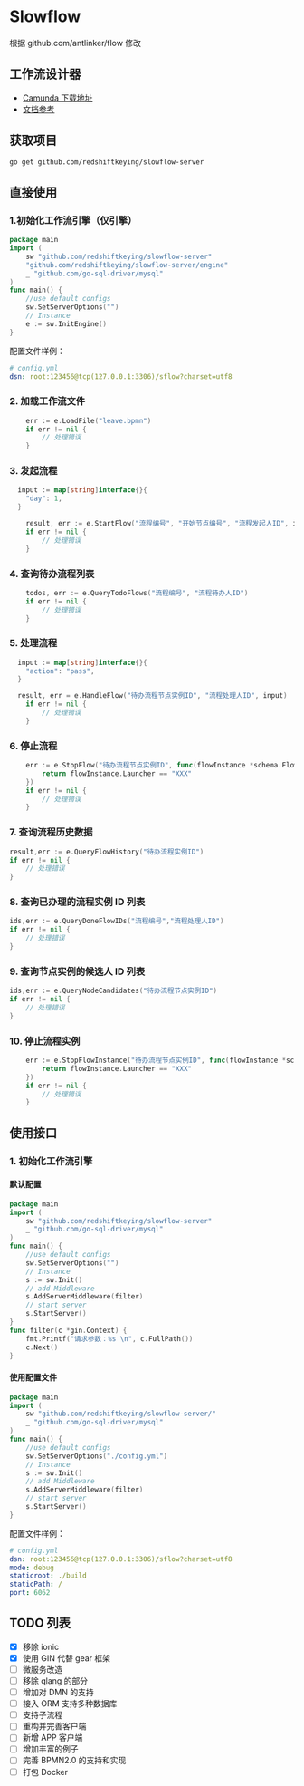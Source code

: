 # Slowflow

根据 github.com/antlinker/flow 修改

## 工作流设计器

- [Camunda 下载地址](https://camunda.com/download/modeler/)
- [文档参考](https://docs.awspaas.com/reference-guide/aws-paas-process-reference-guide/process_structure/activities.html)

## 获取项目

```bash
go get github.com/redshiftkeying/slowflow-server
```

## 直接使用

### 1.初始化工作流引擎（仅引擎）

```go
package main
import (
    sw "github.com/redshiftkeying/slowflow-server"
    "github.com/redshiftkeying/slowflow-server/engine"
    _ "github.com/go-sql-driver/mysql"
)
func main() {
   	//use default configs
	sw.SetServerOptions("")
	// Instance
	e := sw.InitEngine()
}
```

配置文件样例：

```yaml
# config.yml
dsn: root:123456@tcp(127.0.0.1:3306)/sflow?charset=utf8
```

### 2. 加载工作流文件

```go
	err := e.LoadFile("leave.bpmn")
	if err != nil {
		// 处理错误
	}
```

### 3. 发起流程

```go
  input := map[string]interface{}{
	"day": 1,
  }

	result, err := e.StartFlow("流程编号", "开始节点编号", "流程发起人ID", input)
	if err != nil {
		// 处理错误
	}
```

### 4. 查询待办流程列表

```go
	todos, err := e.QueryTodoFlows("流程编号", "流程待办人ID")
	if err != nil {
		// 处理错误
	}
```

### 5. 处理流程

```go
  input := map[string]interface{}{
	"action": "pass",
  }

  result, err = e.HandleFlow("待办流程节点实例ID", "流程处理人ID", input)
	if err != nil {
		// 处理错误
	}
```

### 6. 停止流程

```go
	err := e.StopFlow("待办流程节点实例ID", func(flowInstance *schema.FlowInstance) bool {
		return flowInstance.Launcher == "XXX"
	})
	if err != nil {
		// 处理错误
	}
```

### 7. 查询流程历史数据

```go
result,err := e.QueryFlowHistory("待办流程实例ID")
if err != nil {
	// 处理错误
}
```

### 8. 查询已办理的流程实例 ID 列表

```go
ids,err := e.QueryDoneFlowIDs("流程编号","流程处理人ID")
if err != nil {
	// 处理错误
}
```

### 9. 查询节点实例的候选人 ID 列表

```go
ids,err := e.QueryNodeCandidates("待办流程节点实例ID")
if err != nil {
	// 处理错误
}
```

### 10. 停止流程实例

```go
	err := e.StopFlowInstance("待办流程节点实例ID", func(flowInstance *schema.FlowInstance) bool {
		return flowInstance.Launcher == "XXX"
	})
	if err != nil {
		// 处理错误
	}
```

## 使用接口

### 1. 初始化工作流引擎

#### 默认配置

```go
package main
import (
    sw "github.com/redshiftkeying/slowflow-server"
    _ "github.com/go-sql-driver/mysql"
)
func main() {
   	//use default configs
	sw.SetServerOptions("")
	// Instance
	s := sw.Init()
	// add Middleware
	s.AddServerMiddleware(filter)
	// start server
    s.StartServer()
}
func filter(c *gin.Context) {
	fmt.Printf("请求参数：%s \n", c.FullPath())
	c.Next()
}
```

#### 使用配置文件

```go
package main
import (
    sw "github.com/redshiftkeying/slowflow-server/"
    _ "github.com/go-sql-driver/mysql"
)
func main() {
   	//use default configs
	sw.SetServerOptions("./config.yml")
	// Instance
	s := sw.Init()
	// add Middleware
	s.AddServerMiddleware(filter)
	// start server
    s.StartServer()
}
```

配置文件样例：

```yaml
# config.yml
dsn: root:123456@tcp(127.0.0.1:3306)/sflow?charset=utf8
mode: debug
staticroot: ./build
staticPath: /
port: 6062
```

## TODO 列表

- [x] 移除 ionic
- [x] 使用 GIN 代替 gear 框架
- [ ] 微服务改造
- [ ] 移除 qlang 的部分
- [ ] 增加对 DMN 的支持
- [ ] 接入 ORM 支持多种数据库
- [ ] 支持子流程
- [ ] 重构并完善客户端
- [ ] 新增 APP 客户端
- [ ] 增加丰富的例子
- [ ] 完善 BPMN2.0 的支持和实现
- [ ] 打包 Docker
